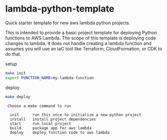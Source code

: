 # lambda-python-template

Quick starter template for new aws lambda python projects.

This is intended to provide a basic project template for deploying Python functions to AWS Lambda.  The scope of this template is deploying code changes to lambda.  It does not handle creating a lambda function and assumes you will use an IaC tool like Terraform, CloudFormation, or CDK to do that.

setup
```sh
make init
export FUNCTION_NAME=my-lambda-function
```

deploy
```sh
make deploy
```

```
 Choose a make command to run

  init      run this once to initialize a new python project
  install   install project dependencies
  start     run local project
  build     package app for aws lambda
  deploy    deploy function code to aws lambda
```
